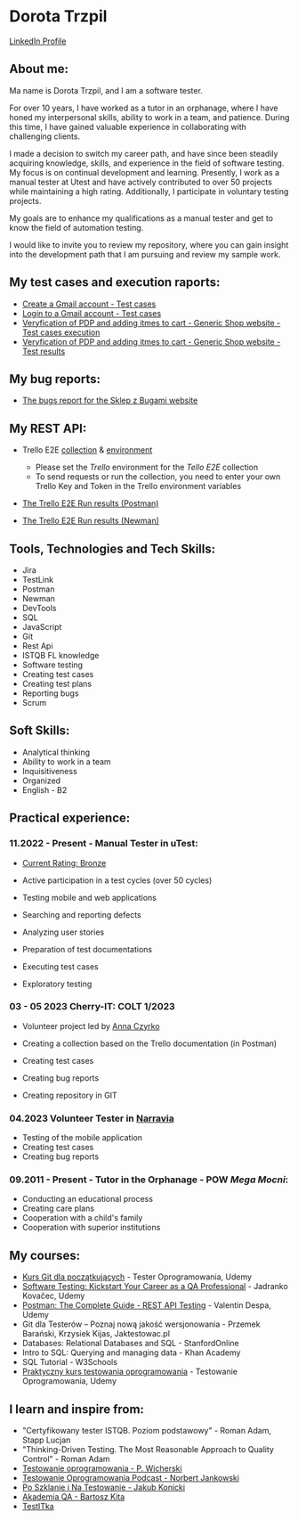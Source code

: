 # Dorota Trzpil 

[LinkedIn Profile](https://www.linkedin.com/in/dorota-trzpil/) 

## About me: 
Ma name is Dorota Trzpil, and I am a software tester. 

For over 10 years, I have worked as a tutor in an orphanage, where I have honed my interpersonal skills, ability to work in a team, and patience. During this time, I have gained valuable experience in collaborating with challenging clients.

I made a decision to switch my career path, and have since been steadily acquiring knowledge, skills, and experience in the field of software testing. My focus is on continual development and learning. Presently, I work as a manual tester at Utest and have actively contributed to over 50 projects while maintaining a high rating. Additionally, I participate in voluntary testing projects.
 
My goals are to enhance my qualifications as a manual tester and get to know the field of automation testing.

I would like to invite you to review my repository, where you can gain insight into the development path that I am pursuing and review my sample work.


## My test cases and execution raports:
* [Create a Gmail account - Test cases](https://github.com/DorotaTrzpil/Portfolio/blob/main/TC%26ExecutionReports/Gmail-CreateAccount-TC.ods) 
* [Login to a Gmail account - Test cases](https://github.com/DorotaTrzpil/Portfolio/blob/main/TC%26ExecutionReports/Gmail-LoginToAccount-TC.ods)
* [Veryfication of PDP and adding itmes to cart - Generic Shop website - Test cases execution](https://github.com/DorotaTrzpil/Portfolio/blob/main/TC%26ExecutionReports/GenericShop-PDP-TestCaseExecution.pdf)
* [Veryfication of PDP and adding itmes to cart - Generic Shop website - Test results](https://github.com/DorotaTrzpil/Portfolio/blob/main/TC%26ExecutionReports/GenericShop-PDP-TestResults.png)


## My bug reports: 
* [The bugs report for the Sklep z Bugami website](https://github.com/DorotaTrzpil/Portfolio/blob/main/BugsReports/SklepZBugami%20-%20BugsReport.ods) 

## My REST API: 
* Trello E2E [collection](https://github.com/DorotaTrzpil/Portfolio/blob/main/TrelloApiPostman/TrelloE2E.postman_collection.json) & [environment](https://github.com/DorotaTrzpil/Portfolio/blob/main/TrelloApiPostman/Trello.postman_environment.json)
   - Please set the _Trello_ environment for the _Tello E2E_ collection
   - To send requests or run the collection, 
  you need to enter your own Trello Key and Token in the Trello environment variables 

* [The Trello E2E Run results (Postman)](https://github.com/DorotaTrzpil/Portfolio/blob/main/TrelloApiPostman/TrelloE2E.RunResults.pdf)
* [The Trello E2E Run results (Newman)](https://github.com/DorotaTrzpil/Portfolio/blob/main/TrelloApiPostman/TrelloE2E.NewmanRun.png)




## Tools, Technologies and Tech Skills:
* Jira
* TestLink
* Postman
* Newman
* DevTools
* SQL
* JavaScript
* Git
* Rest Api
* ISTQB FL knowledge
* Software testing
* Creating test cases
* Creating test plans
* Reporting bugs
* Scrum

## Soft Skills: 
* Analytical thinking
* Ability to work in a team 
* Inquisitiveness
* Organized 
* English - B2

## Practical experience: 

### **11.2022 - Present -  Manual Tester in uTest:**


* [Current Rating: Bronze](https://github.com/DorotaTrzpil/Portfolio/blob/main/Certificates/UtestRating.png)

* Active participation in a test cycles (over 50 cycles)
* Testing mobile and web applications

* Searching and reporting defects
* Analyzing user stories
* Preparation of test documentations
* Executing test cases
* Exploratory testing


### **03 - 05 2023 Cherry-IT: COLT 1/2023**
* Volunteer project led by [Anna Czyrko](https://www.linkedin.com/in/ania-czyrko-05933aa1/)


* Creating a collection based on the Trello documentation (in Postman)
* Creating test cases
* Creating bug reports
* Creating repository in GIT 

### **04.2023 Volunteer Tester in [Narravia](https://narravia.com/)**
* Testing of the mobile application 
* Creating test cases
* Creating bug reports


### **09.2011 - Present - Tutor in the Orphanage - POW _Mega Mocni_:**
* Conducting an educational process
* Creating care plans
* Cooperation with a child's family
* Cooperation with superior institutions

## My courses:
* [Kurs Git dla początkujących](https://github.com/DorotaTrzpil/Portfolio/blob/main/Certificates/Git%20dla%20poczatkujacych.pdf) - Tester Oprogramowania, Udemy 
* [Software Testing: Kickstart Your Career as a QA Professional](https://github.com/DorotaTrzpil/Portfolio/blob/main/Certificates/Software%20Testing.pdf) - Jadranko Kovačec, Udemy 
* [Postman: The Complete Guide - REST API Testing](https://github.com/DorotaTrzpil/Portfolio/blob/main/Certificates/Postman%20V.Despa.pdf)  - Valentin Despa, Udemy 
* Git dla Testerów – Poznaj nową jakość wersjonowania - Przemek Barański, Krzysiek Kijas, Jaktestowac.pl 
* Databases: Relational Databases and SQL - StanfordOnline
* Intro to SQL: Querying and managing data - Khan Academy 
* SQL Tutorial - W3Schools 
* [Praktyczny kurs testowania oprogramowania](https://github.com/DorotaTrzpil/Portfolio/blob/main/Certificates/Praktyczny%20Kurs%20Testowania.pdf) - Testowanie Oprogramowania, Udemy





##  I learn and inspire from: 
* "Certyfikowany tester ISTQB. Poziom podstawowy" - Roman Adam, Stapp Lucjan
* "Thinking-Driven Testing. The Most Reasonable Approach to Quality Control" - Roman Adam
* [Testowanie oprogramowania - P. Wicherski](https://pwicherski.gitbook.io/testowanie-oprogramowania/)
* [Testowanie Oprogramowania Podcast - Norbert Jankowski](https://podcasttestowanie.pl/author/admin/)
* [Po Szklanie i Na Testowanie - Jakub Konicki](https://poszklanieinatestowanie.pl/
)
* [Akademia QA - Bartosz Kita](https://www.youtube.com/@akademiaqa)
* [TestITka](https://www.youtube.com/@TestITka)










